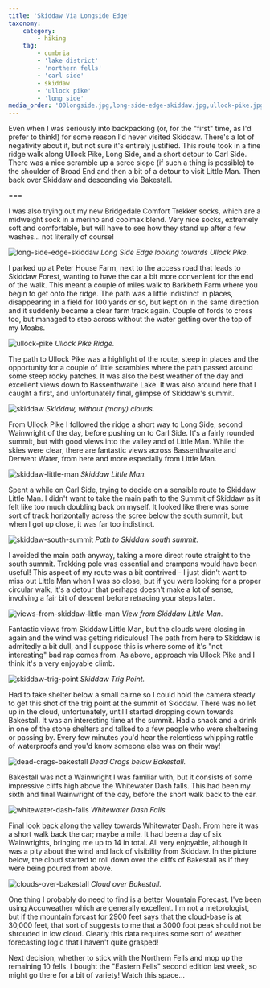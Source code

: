```yaml
---
title: 'Skiddaw Via Longside Edge'
taxonomy:
    category:
        - hiking
    tag:
        - cumbria
        - 'lake district'
        - 'northern fells'
        - 'carl side'
        - skiddaw
        - 'ullock pike'
        - 'long side'
media_order: '00longside.jpg,long-side-edge-skiddaw.jpg,ullock-pike.jpg,skiddaw.jpg,skiddaw-little-man.jpg,skiddaw-south-summit.jpg,views-from-skiddaw-little-man.jpg,skiddaw-trig-point.jpg,dead-crags-bakestall.jpg,whitewater-dash-falls.jpg,clouds-over-bakestall.jpg'
---
```


Even when I was seriously into backpacking (or, for the "first" time, as I'd prefer to think!) for some reason I'd never visited Skiddaw. There's a lot of negativity about it, but not sure it's entirely justified. This route took in a fine ridge walk along Ullock Pike, Long Side, and a short detour to Carl Side. There was a nice scramble up a scree slope (if such a thing is possible) to the shoulder of Broad End and then a bit of a detour to visit Little Man. Then back over Skiddaw and descending via Bakestall.

===

I was also trying out my new Bridgedale Comfort Trekker socks, which are a midweight sock in a merino and coolmax blend. Very nice socks, extremely soft and comfortable, but will have to see how they stand up after a few washes... not literally of course!

![long-side-edge-skiddaw](long-side-edge-skiddaw.jpg "long-side-edge-skiddaw")
*Long Side Edge looking towards Ullock Pike.*

I parked up at Peter House Farm, next to the access road that leads to Skiddaw Forest, wanting to have the car a bit more convenient for the end of the walk. This meant a couple of miles walk to Barkbeth Farm where you begin to get onto the ridge. The path was a little indistinct in places, disappearing in a field for 100 yards or so, but kept on in the same direction and it suddenly became a clear farm track again. Couple of fords to cross too, but managed to step across without the water getting over the top of my Moabs.

![ullock-pike](ullock-pike.jpg "ullock-pike")
*Ullock Pike Ridge.*

The path to Ullock Pike was a highlight of the route, steep in places and the opportunity for a couple of little scrambles where the path passed around some steep rocky patches. It was also the best weather of the day and excellent views down to Bassenthwaite Lake. It was also around here that I caught a first, and unfortunately final, glimpse of Skiddaw's summit.

![skiddaw](skiddaw.jpg "skiddaw")
*Skiddaw, without (many) clouds.*

From Ullock Pike I followed the ridge a short way to Long Side, second Wainwright of the day, before pushing on to Carl Side. It's a fairly rounded summit, but with good views into the valley and of Little Man. While the skies were clear, there are fantastic views across Bassenthwaite and Derwent Water, from here and more especially from Little Man.

![skiddaw-little-man](skiddaw-little-man.jpg "skiddaw-little-man")
*Skiddaw Little Man.*

Spent a while on Carl Side, trying to decide on a sensible route to Skiddaw Little Man. I didn't want to take the main path to the Summit of Skiddaw as it felt like too much doubling back on myself. It looked like there was some sort of track horizontally across the scree below the south summit, but when I got up close, it was far too indistinct.

![skiddaw-south-summit](skiddaw-south-summit.jpg "skiddaw-south-summit")
*Path to Skiddaw south summit.*

I avoided the main path anyway, taking a more direct route straight to the south summit. Trekking pole was essential and crampons would have been useful! This aspect of my route was a bit contrived - I just didn't want to miss out Little Man when I was so close, but if you were looking for a proper circular walk, it's a detour that perhaps doesn't make a lot of sense, involving a fair bit of descent before retracing your steps later.

![views-from-skiddaw-little-man](views-from-skiddaw-little-man.jpg "views-from-skiddaw-little-man")
*View from Skiddaw Little Man.*

Fantastic views from Skiddaw Little Man, but the clouds were closing in again and the wind was getting ridiculous! The path from here to Skiddaw is admitedly a bit dull, and I suppose this is where some of it's "not interesting" bad rap comes from. As above, approach via Ullock Pike and I think it's a very enjoyable climb.

![skiddaw-trig-point](skiddaw-trig-point.jpg "skiddaw-trig-point")
*Skiddaw Trig Point.*

Had to take shelter below a small cairne so I could hold the camera steady to get this shot of the trig point at the summit of Skiddaw. There was no let up in the cloud, unfortunately, until I started dropping down towards Bakestall. It was an interesting time at the summit. Had a snack and a drink in one of the stone shelters and talked to a few people who were sheltering or passing by. Every few minutes you'd hear the relentless whipping rattle of waterproofs and you'd know someone else was on their way!

![dead-crags-bakestall](dead-crags-bakestall.jpg "dead-crags-bakestall")
*Dead Crags below Bakestall.*

Bakestall was not a Wainwright I was familiar with, but it consists of some impressive cliffs high above the Whitewater Dash falls. This had been my sixth and final Wainwright of the day, before the short walk back to the car.

![whitewater-dash-falls](whitewater-dash-falls.jpg "whitewater-dash-falls")
*Whitewater Dash Falls.*

Final look back along the valley towards Whitewater Dash. From here it was a short walk back the car; maybe a mile. It had been a day of six Wainwrights, bringing me up to 14 in total. All very enjoyable, although it was a pity about the wind and lack of visibility from Skiddaw. In the picture below, the cloud started to roll down over the cliffs of Bakestall as if they were being poured from above.

![clouds-over-bakestall](clouds-over-bakestall.jpg "clouds-over-bakestall")
*Cloud over Bakestall.*

One thing I probably do need to find is a better Mountain Forecast. I've been using Accuweather which are generally excellent. I'm not a metorologist, but if the mountain forcast for 2900 feet says that the cloud-base is at 30,000 feet, that sort of suggests to me that a 3000 foot peak should not be shrouded in low cloud. Clearly this data requires some sort of weather forecasting logic that I haven't quite grasped!

Next decision, whether to stick with the Northern Fells and mop up the remaining 10 fells. I bought the "Eastern Fells" second edition last week, so might go there for a bit of variety! Watch this space...